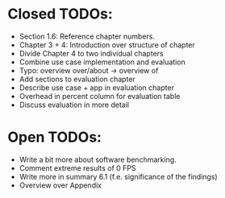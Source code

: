 # Closed TODOs:

- Section 1.6: Reference chapter numbers.
- Chapter 3 + 4: Introduction over structure of chapter
- Divide Chapter 4 to two individual chapters
- Combine use case implementation and evaluation
- Typo: overview over/about -> overview of
- Add sections to evaluation chapter
- Describe use case + app in evaluation chapter
- Overhead in percent column for evaluation table
- Discuss evaluation in more detail

# Open TODOs:
  
- Write a bit more about software benchmarking. 
- Comment extreme results of 0 FPS
- Write more in summary 6.1 (f.e. significance of the findings)
- Overview over Appendix

